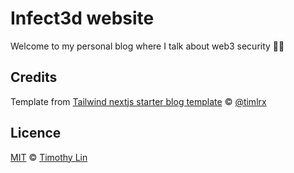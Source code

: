 # Infect3d website

Welcome to my personal blog where I talk about web3 security ✍🏽

## Credits
Template from [Tailwind nextjs starter blog template](https://github.com/timlrx/tailwind-nextjs-starter-blog) © [@timlrx](https://github.com/timlrx)

## Licence

[MIT](https://github.com/timlrx/tailwind-nextjs-starter-blog/blob/master/LICENSE) © [Timothy Lin](https://www.timrlx.com)